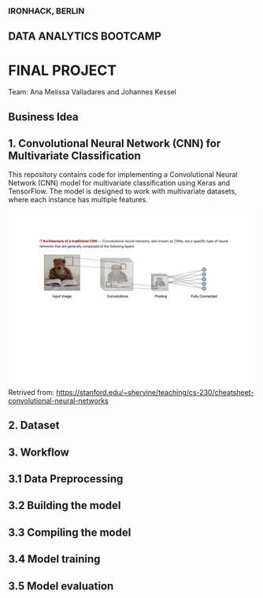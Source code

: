 ### IRONHACK, BERLIN
## DATA ANALYTICS BOOTCAMP
# FINAL PROJECT

Team: Ana Melissa Valladares and Johannes Kessel

## Business Idea

## 1. Convolutional Neural Network (CNN) for Multivariate Classification
This repository contains code for implementing a Convolutional Neural Network (CNN) model for multivariate classification using Keras and TensorFlow. The model is designed to work with multivariate datasets, where each instance has multiple features.


![OVERVIEW](https://github.com/anamel-vd/FINAL-PROJECT/blob/main/CNN.png)
Retrived from: https://stanford.edu/~shervine/teaching/cs-230/cheatsheet-convolutional-neural-networks


## 2. Dataset


## 3. Workflow


## 3.1 Data Preprocessing

## 3.2 Building the model

## 3.3 Compiling the model

## 3.4 Model training

## 3.5 Model evaluation





